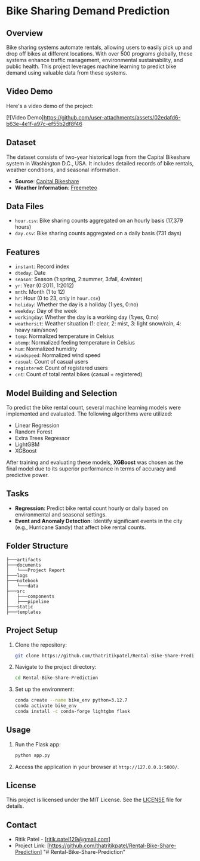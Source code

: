 # Bike Sharing Demand Prediction

## Overview

Bike sharing systems automate rentals, allowing users to easily pick up and drop off bikes at different locations. With over 500 programs globally, these systems enhance traffic management, environmental sustainability, and public health. This project leverages machine learning to predict bike demand using valuable data from these systems.

## Video Demo

Here's a video demo of the project:

[![Video Demo]https://github.com/user-attachments/assets/02edafd6-b63e-4e1f-a97c-ef55b2df8f46



## Dataset

The dataset consists of two-year historical logs from the Capital Bikeshare system in Washington D.C., USA. It includes detailed records of bike rentals, weather conditions, and seasonal information.

- **Source**: [Capital Bikeshare](http://capitalbikeshare.com/system-data)
- **Weather Information**: [Freemeteo](http://www.freemeteo.com)

## Data Files

- `hour.csv`: Bike sharing counts aggregated on an hourly basis (17,379 hours)
- `day.csv`: Bike sharing counts aggregated on a daily basis (731 days)

## Features

- `instant`: Record index
- `dteday`: Date
- `season`: Season (1:spring, 2:summer, 3:fall, 4:winter)
- `yr`: Year (0:2011, 1:2012)
- `mnth`: Month (1 to 12)
- `hr`: Hour (0 to 23, only in `hour.csv`)
- `holiday`: Whether the day is a holiday (1:yes, 0:no)
- `weekday`: Day of the week
- `workingday`: Whether the day is a working day (1:yes, 0:no)
- `weathersit`: Weather situation (1: clear, 2: mist, 3: light snow/rain, 4: heavy rain/snow)
- `temp`: Normalized temperature in Celsius
- `atemp`: Normalized feeling temperature in Celsius
- `hum`: Normalized humidity
- `windspeed`: Normalized wind speed
- `casual`: Count of casual users
- `registered`: Count of registered users
- `cnt`: Count of total rental bikes (casual + registered)

## Model Building and Selection

To predict the bike rental count, several machine learning models were implemented and evaluated. The following algorithms were utilized:

- Linear Regression
- Random Forest
- Extra Trees Regressor
- LightGBM
- XGBoost

After training and evaluating these models, **XGBoost** was chosen as the final model due to its superior performance in terms of accuracy and predictive power.

## Tasks

- **Regression**: Predict bike rental count hourly or daily based on environmental and seasonal settings.
- **Event and Anomaly Detection**: Identify significant events in the city (e.g., Hurricane Sandy) that affect bike rental counts.

## Folder Structure

```
├───artifacts
├───documents
│   └───Project Report
├───logs
├───notebook
│   └───data
├───src
│   ├───components
│   ├───pipeline
├───static
├───templates
```

## Project Setup

1. Clone the repository:
   ```sh
   git clone https://github.com/thatritikpatel/Rental-Bike-Share-Prediction.git   
   ```
2. Navigate to the project directory:
   ```sh
   cd Rental-Bike-Share-Prediction
   ```
3. Set up the environment:
   ```sh
   conda create --name bike_env python=3.12.7
   conda activate bike_env
   conda install -c conda-forge lightgbm flask
   ```

## Usage

1. Run the Flask app:
   ```sh
   python app.py
   ```
2. Access the application in your browser at `http://127.0.0.1:5000/`.

## License

This project is licensed under the MIT License. See the [LICENSE](LICENSE) file for details.


## Contact
- Ritik Patel - [ritik.patel129@gmail.com]
- Project Link: [https://github.com/thatritikpatel/Rental-Bike-Share-Prediction]
"# Rental-Bike-Share-Prediction" 
